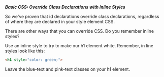 ***Basic CSS: Override Class Declarations with Inline Styles***

So we've proven that id declarations override class declarations, regardless of where they are declared in your style element CSS.

There are other ways that you can override CSS. Do you remember inline styles?


Use an inline style to try to make our h1 element white. Remember, in line styles look like this:

```html
<h1 style="color: green;">
```

Leave the blue-text and pink-text classes on your h1 element.
